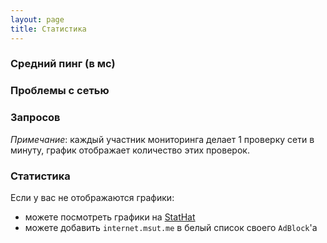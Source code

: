 ```yaml
---
layout: page
title: Статистика
---
```


### Средний пинг (в мс)

<script>StatHatEmbed.render({s1: '75DP', w: 600, h: 300, tf: 'half_compare', style: 'fill', title: 'Средний пинг (в мс)'});</script>

### Проблемы с сетью

<script>StatHatEmbed.render({s1: 'HJhm', w: 600, h: 300, tf: 'half_compare', style: 'fill', title: 'Проблемы с сетью'});</script>

### Запросов

<script>StatHatEmbed.render({s1: 'H1KY', w: 600, h: 300, tf: 'half_compare', style: 'fill', title: 'Запросов'});</script>

_Примечание_: каждый участник мониторинга делает 1 проверку сети в минуту, график отображает количество этих проверок.

### Статистика 

Если у вас не отображаются графики:
- можете посмотреть графики на [StatHat](https://www.stathat.com/cards/YSY4cWqWLV44)
- можете добавить `internet.msut.me` в белый список своего `AdBlock`'a
